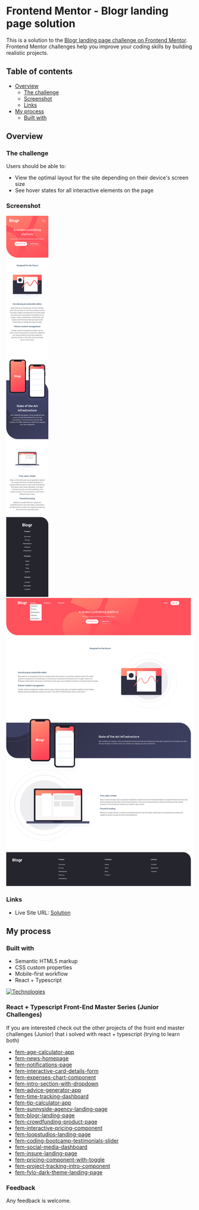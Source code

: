 # Frontend Mentor - Blogr landing page solution

This is a solution to the [Blogr landing page challenge on Frontend Mentor](https://www.frontendmentor.io/challenges/blogr-landing-page-EX2RLAApP). Frontend Mentor challenges help you improve your coding skills by building realistic projects.

## Table of contents

- [Overview](#overview)
  - [The challenge](#the-challenge)
  - [Screenshot](#screenshot)
  - [Links](#links)
- [My process](#my-process)
  - [Built with](#built-with)

## Overview

### The challenge

Users should be able to:

- View the optimal layout for the site depending on their device's screen size
- See hover states for all interactive elements on the page

### Screenshot

![mobile](./public/mobile.png)
![desktop](./public/desktop.png)

### Links

- Live Site URL: [Solution](https://piojosistematico.github.io/fem-blogr-landing-page/)

## My process

### Built with

- Semantic HTML5 markup
- CSS custom properties
- Mobile-first workflow
- React + Typescript

[![Technologies](https://skillicons.dev/icons?i=html,css,react,typescript,vite&perline=5)](https://skillicons.dev)

### React + Typescript Front-End Master Series (Junior Challenges)

If you are interested check out the other projects of the front end master challenges (Junior) that i solved with react + typescript (trying to learn both)

- [fem-age-calculator-app](https://github.com/PiojoSistematico/fem-age-calculator-app/)
- [fem-news-homepage](https://github.com/PiojoSistematico/fem-news-homepage/)
- [fem-notifications-page](https://github.com/PiojoSistematico/fem-notifications-page/)
- [fem-interactive-card-details-form](https://github.com/PiojoSistematico/fem-interactive-card-details-form/)
- [fem-expenses-chart-component](https://github.com/PiojoSistematico/fem-expenses-chart-component/)
- [fem-intro-section-with-dropdown](https://github.com/PiojoSistematico/fem-intro-section-with-dropdown/)
- [fem-advice-generator-app](https://github.com/PiojoSistematico/fem-advice-generator-app/)
- [fem-time-tracking-dashboard](https://github.com/PiojoSistematico/fem-time-tracking-dashboard/)
- [fem-tip-calculator-app](https://github.com/PiojoSistematico/fem-tip-calculator-app/)
- [fem-sunnyside-agency-landing-page](https://github.com/PiojoSistematico/fem-sunnyside-agency-landing-page/)
- [fem-blogr-landing-page](https://github.com/PiojoSistematico/fem-blogr-landing-page/)
- [fem-crowdfunding-product-page](https://github.com/PiojoSistematico/fem-crowdfunding-product-page/)
- [fem-interactive-pricing-component](https://github.com/PiojoSistematico/fem-interactive-pricing-component/)
- [fem-loopstudios-landing-page](https://github.com/PiojoSistematico/fem-loopstudios-landing-page/)
- [fem-coding-bootcamp-testimonials-slider](https://github.com/PiojoSistematico/fem-coding-bootcamp-testimonials-slider/)
- [fem-social-media-dashboard](https://github.com/PiojoSistematico/fem-social-media-dashboard/)
- [fem-insure-landing-page](https://github.com/PiojoSistematico/fem-insure-landing-page/)
- [fem-pricing-component-with-toggle](https://github.com/PiojoSistematico/fem-pricing-component-with-toggle/)
- [fem-project-tracking-intro-component](https://github.com/PiojoSistematico/fem-project-tracking-intro-component/)
- [fem-fylo-dark-theme-landing-page](https://github.com/PiojoSistematico/fem-fylo-dark-theme-landing-page/)

### Feedback

Any feedback is welcome.
